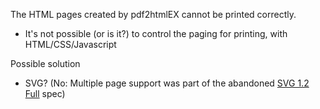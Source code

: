 The HTML pages created by pdf2htmlEX cannot be printed correctly.

- It's not possible (or is it?) to control the paging for printing, with HTML/CSS/Javascript

Possible solution
 - SVG? (No: Multiple page support was part of the abandoned [SVG 1.2 Full](http://www.w3.org/TR/2004/WD-SVG12-20041027/multipage.html) spec)